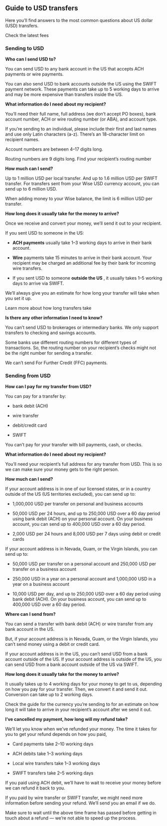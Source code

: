 ## Guide to USD transfers  
Here you’ll find answers to the most common questions about US dollar (USD) transfers.

Check the latest fees

### Sending to USD

 **Who can I send USD to?**

You can send USD to any bank account in the US that accepts ACH payments or wire payments. 

You can also send USD to bank accounts outside the US using the SWIFT payment network. These payments can take up to 5 working days to arrive and may be more expensive than transfers inside the US.

 **What information do I need about my recipient?**

You’ll need their full name, full address (we don’t accept PO boxes), bank account number, ACH or wire routing number (or ABA), and account type.

If you’re sending to an individual, please include their first and last names and use only Latin characters (a-z). There’s an 18-character limit on recipient names.

Account numbers are between 4–17 digits long. 

Routing numbers are 9 digits long. Find your recipient’s routing number

 **How much can I send?**

Up to 1 million USD per local transfer. And up to 1.6 million USD per SWIFT transfer. For transfers sent from your Wise USD currency account, you can send up to 6 million USD.

When adding money to your Wise balance, the limit is 6 million USD per transfer.

 **How long does it usually take for the money to arrive?**

Once we receive and convert your money, we’ll send it out to your recipient. 

If you sent USD to someone in the US:

  *  **ACH payments** usually take 1–3 working days to arrive in their bank account.

  *  **Wire** payments take 15 minutes to arrive in their bank account. Your recipient may be charged an additional fee by their bank for incoming wire transfers. 

  * If you sent USD to someone **outside the US** , it usually takes 1–5 working days to arrive via SWIFT.




We’ll always give you an estimate for how long your transfer will take when you set it up.

Learn more about how long transfers take

 **Is there any other information I need to know?**

You can’t send USD to brokerages or intermediary banks. We only support transfers to checking and savings accounts.

Some banks use different routing numbers for different types of transactions. So, the routing number on your recipient’s checks might not be the right number for sending a transfer.

We can’t send For Further Credit (FFC) payments. 

### Sending from USD

 **How can I pay for my transfer from USD?**

You can pay for a transfer by:

  * bank debit (ACH)

  * wire transfer

  * debit/credit card

  * SWIFT




You can’t pay for your transfer with bill payments, cash, or checks.

 **What information do I need about my recipient?**

You’ll need your recipient’s full address for any transfer from USD. This is so we can make sure your money gets to the right person.

 **How much can I send?**

If your account address is in one of our licensed states, or in a country outside of the US (US territories excluded), you can send up to:

  * 1,000,000 USD per transfer on personal and business accounts

  * 50,000 USD per 24 hours, and up to 250,000 USD over a 60 day period using bank debit (ACH) on your personal account. On your business account, you can send up to 400,000 USD over a 60 day period. 

  * 2,000 USD per 24 hours and 8,000 USD per 7 days using debit or credit cards 




If your account address is in Nevada, Guam, or the Virgin Islands, you can send up to:

  * 50,000 USD per transfer on a personal account and 250,000 USD per transfer on a business account

  * 250,000 USD in a year on a personal account and 1,000,000 USD in a year on a business account

  * 10,000 USD per day, and up to 250,000 USD over a 60 day period using bank debit (ACH). On your business account, you can send up to 400,000 USD over a 60 day period. 




**Where can I send from?**

You can send a transfer with bank debit (ACH) or wire transfer from any bank account in the US.

But, if your account address is in Nevada, Guam, or the Virgin Islands, you can’t send money using a debit or credit card.

If your account address is in the US, you can’t send USD from a bank account outside of the US. If your account address is outside of the US, you can send USD from a bank account outside of the US via SWIFT. 

**How long does it usually take for the money to arrive?**

It usually takes up to 4 working days for your money to get to us, depending on how you pay for your transfer. Then, we convert it and send it out. Conversion can take up to 2 working days. 

Check the guide for the currency you’re sending to for an estimate on how long it will take to arrive in your recipient’s account after we send it out. 

**I’ve cancelled my payment, how long will my refund take?**

We’ll let you know when we’ve refunded your money. The time it takes for you to get your refund depends on how you paid, 

  * Card payments take 2–10 working days

  * ACH debits take 1–3 working days

  * Local wire transfers take 1–3 working days 

  * SWIFT transfers take 2–5 working days




If you paid using ACH debit, we’ll have to wait to receive your money before we can refund it back to you.

If you paid by wire transfer or SWIFT transfer, we might need more information before sending your refund. We’ll send you an email if we do. 

Make sure to wait until the above time frame has passed before getting in touch about a refund — we’re not able to speed up the process.